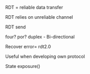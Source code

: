
RDT = reliable data transfer

RDT relies on unreliable channel

RDT send

four? por? duplex - Bi-directional

Recover error= rdt2.0

Useful when developing own protocol

State exposure()

